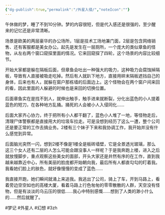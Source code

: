 ```yaml
---
{"dg-publish":true,"permalink":"/外星入侵/","noteIcon":""}
---
```



午休做的梦，睡了不到10分钟。梦的内容很短，但是代入感还是很强的，至少醒来的记忆还是非常清晰。

场景是欧美的两层豪华的办公场所，1层是技术工场地兼门面，2层是包含网络销售、还有客服都是美女办公。起先是发生在一层厕所，一个庞大的类似章鱼的怪物，从左右两个窗口窥探里面的情况。它来回窥探了四轮，这个场景的内容比较细节。

开始大家都是躲在隔板后面，但章鱼会吐出一种强大的吸力，这种吸力会腐蚀掉隔板，导致有人直接被吸走吃掉。然后有人就趴下地方，直接用碎末隔板遮挡自己的身体，后来也有人，就躲在窗户那栋墙的后面边上。这个怪物会在两个窗户间来回的看，因此里面的人躲避的时候也是来回的切换位置。

后面章鱼实在是找不到人，就伸出触手，触手进来就断裂，分化出蓝色的小人提着蓝色的短刀，在各种地方乱捅。捅死的人会被小人入侵同化……

后面大家齐心协力，终于把所有小人都干翻了，蓝色小人堆了一地，等怪物走后，清理尸体警察都是直接用大的垃圾车拉走。可是没想到经历了这么一遭，整个公司还是要正常的工作去搞业务。2楼有三个妹子下来和我协调工作，我开始并没有什么感觉到异常。

后面脑光突然一闪，想到2楼不像是1楼全是板砖墙壁，它是全景透光玻璃，那么这三个女人还有二层的人怎么可能会跟没事人一样呢？于是我奔跑上楼，进入之后就放慢脚步，重点观察这些美女的面部，开头大家还是井然有序的在工作，直到我越来越靠近中心，所有美丽的脸庞都开始朝向我，最后所有人都直勾勾的盯着我。我看她们脸上的肤色，就好像慢慢的变成了蓝色……

我直接开跑，她们瞬间就涌上来追我。我逃出了公司，骑上了车，开到马路上，看着旁边空空如也的高楼大厦，看着马路上行色匆匆的零零散散的人群，天空没有怪物，但是有淡淡的乌云压的很低……我心中特别感慨……想到了人类的渺小什么的……然后就醒了。

#梦记 #外星人 #幻想 #3zh 
